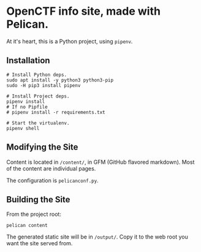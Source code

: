 
# OpenCTF info site, made with Pelican.

At it's heart, this is a Python project, using `pipenv`.


## Installation

```
# Install Python deps.
sudo apt install -y python3 python3-pip
sudo -H pip3 install pipenv

# Install Project deps.
pipenv install
# If no Pipfile
# pipenv install -r requirements.txt

# Start the virtualenv.
pipenv shell
```

## Modifying the Site

Content is located in `/content/`, in GFM (GitHub flavored markdown).
Most of the content are individual pages.

The configuration is `pelicanconf.py`.

## Building the Site

From the project root:

```
pelican content
```

The generated static site will be in `/output/`.
Copy it to the web root you want the site served from.
